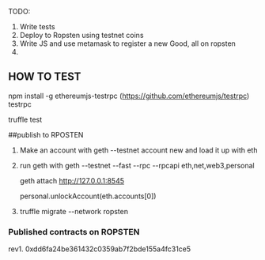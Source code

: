 TODO:

1. Write tests
2. Deploy to Ropsten using testnet coins
3. Write JS and use metamask to register a new Good, all on ropsten
4.



## HOW TO TEST

npm install -g ethereumjs-testrpc  (https://github.com/ethereumjs/testrpc)
testrpc

truffle test


##publish to RPOSTEN
1. Make an account with geth --testnet account new  and load it up with eth


2. run geth with
    geth --testnet --fast --rpc --rpcapi eth,net,web3,personal

    geth attach http://127.0.0.1:8545


    personal.unlockAccount(eth.accounts[0])

3. truffle migrate --network ropsten


### Published contracts on ROPSTEN
rev1.  0xdd6fa24be361432c0359ab7f2bde155a4fc31ce5
